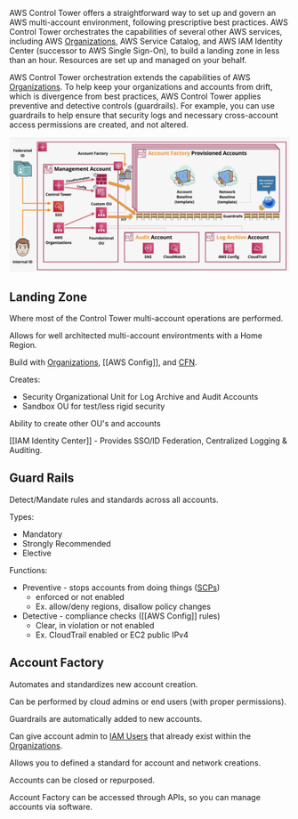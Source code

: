 AWS Control Tower offers a straightforward way to set up and govern an AWS multi-account environment, following prescriptive best practices. AWS Control Tower orchestrates the capabilities of several other AWS services, including AWS [Organizations](Organizations.md), AWS Service Catalog, and AWS IAM Identity Center (successor to AWS Single Sign-On), to build a landing zone in less than an hour. Resources are set up and managed on your behalf.

AWS Control Tower orchestration extends the capabilities of AWS [Organizations](Organizations.md). To help keep your organizations and accounts from drift, which is divergence from best practices, AWS Control Tower applies preventive and detective controls (guardrails).
For example, you can use guardrails to help ensure that security logs and necessary cross-account access permissions are created, and not altered.

![Pasted image 20250209134108.png](_atts/Pasted%20image%2020250209134108.png)
## Landing Zone
Where most of the Control Tower multi-account operations are performed.

Allows for well architected multi-account environtments with a Home Region.

Build with [Organizations](Organizations.md), [[AWS Config]], and [CFN](../CFN/CFN.md).

Creates:
- Security Organizational Unit for Log Archive and Audit Accounts
- Sandbox OU for test/less rigid security

Ability to create other OU's and accounts

[[IAM Identity Center]] - Provides SSO/ID Federation, Centralized Logging & Auditing.

## Guard Rails
Detect/Mandate rules and standards across all accounts.

Types:
- Mandatory
- Strongly Recommended
- Elective

Functions:
- Preventive - stops accounts from doing things ([SCPs](SCPs.md))
	- enforced or not enabled
	- Ex. allow/deny regions, disallow policy changes
- Detective - compliance checks ([[AWS Config]] rules)
	- Clear, in violation or not enabled
	- Ex. CloudTrail enabled or EC2 public IPv4

## Account Factory
Automates and standardizes new account creation.

Can be performed by cloud admins or end users (with proper permissions).

Guardrails are automatically added to new accounts.

Can give account admin to [IAM Users](IAM%20Users.md) that already exist within the [Organizations](Organizations.md).

Allows you to defined a standard for account and network creations.

Accounts can be closed or repurposed.

Account Factory can be accessed through APIs, so you can manage accounts via software.

